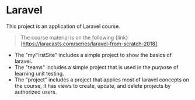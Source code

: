 # Laravel
This project is an application of Laravel course. 
> The course material is on the following {link}[https://laracasts.com/series/laravel-from-scratch-2018]. 
* The "myFirstSite" includes a simple project to show the basics of laravel. 
* The "teams" includes a simple project that is used in the purpose of learning unit testing. 
* The "project" includes a project that applies most of laravel concepts on the course, it has views to create, update, and delete projects by authorized users.
